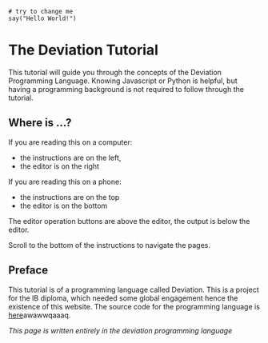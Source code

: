 ```
# try to change me
say("Hello World!")
```

# The Deviation Tutorial

This tutorial will guide you through the concepts of
the Deviation Programming Language. Knowing Javascript or Python is helpful,
but having a programming background is not required to follow through the tutorial.

## Where is ...?
If you are reading this on a computer:
- the instructions are on the left,
- the editor is on the right

If you are reading this on a phone:
- the instructions are on the top
- the editor is on the bottom

The editor operation buttons are above the editor, the output is below the editor.

Scroll to the bottom of the instructions to navigate the pages.
 
## Preface
This tutorial is of a programming language called Deviation. This is a project for the IB diploma, which needed some global engagement hence the existence of this website. The source code for the programming language is [here](https://github.com/Troppydash/plang-interpreter)awawwqaaaq.

*This page is written entirely in the deviation programming language*